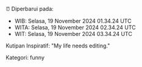 ⏰ Diperbarui pada:
- WIB: Selasa, 19 November 2024 01.34.24 UTC
- WITA: Selasa, 19 November 2024 02.34.24 UTC
- WIT: Selasa, 19 November 2024 03.34.24 UTC

Kutipan Inspiratif:
"My life needs editing."


Kategori: funny

